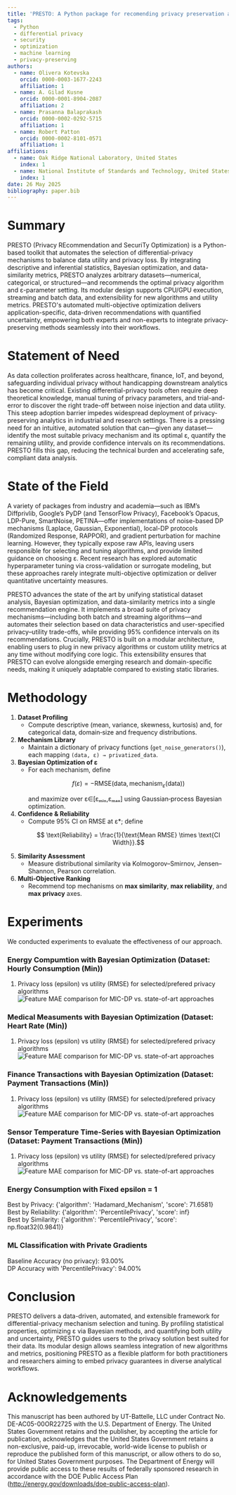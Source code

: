 ```yaml
---
title: 'PRESTO: A Python package for recomending privacy preservation algorithm based on user preferences.'
tags:
  - Python
  - differential privacy
  - security
  - optimization
  - machine learning
  - privacy-preserving
authors:
  - name: Olivera Kotevska
    orcid: 0000-0003-1677-2243
    affiliation: 1
  - name: A. Gilad Kusne
    orcid: 0000-0001-8904-2087
    affiliation: 2
  - name: Prasanna Balaprakash
    orcid: 0000-0002-0292-5715
    affiliation: 1
  - name: Robert Patton
    orcid: 0000-0002-8101-0571
    affiliation: 1
affiliations:
  - name: Oak Ridge National Laboratory, United States
    index: 1
  - name: National Institute of Standards and Technology, United States
    index: 1
date: 26 May 2025
bibliography: paper.bib
---
```


# Summary
PRESTO (Privacy REcommendation and SecuriTy Optimization) is a Python-based toolkit that automates the selection of differential-privacy mechanisms to balance data utility and privacy loss. By integrating descriptive and inferential statistics, Bayesian optimization, and data-similarity metrics, PRESTO analyzes arbitrary datasets—numerical, categorical, or structured—and recommends the optimal privacy algorithm and ε-parameter setting. Its modular design supports CPU/GPU execution, streaming and batch data, and extensibility for new algorithms and utility metrics. PRESTO's automated multi-objective optimization delivers application-specific, data-driven recommendations with quantified uncertainty, empowering both experts and non-experts to integrate privacy-preserving methods seamlessly into their workflows.

# Statement of Need
As data collection proliferates across healthcare, finance, IoT, and beyond, safeguarding individual privacy without handicapping downstream analytics has become critical. Existing differential-privacy tools often require deep theoretical knowledge, manual tuning of privacy parameters, and trial-and-error to discover the right trade-off between noise injection and data utility. This steep adoption barrier impedes widespread deployment of privacy-preserving analytics in industrial and research settings. There is a pressing need for an intuitive, automated solution that can—given any dataset—identify the most suitable privacy mechanism and its optimal ε, quantify the remaining utility, and provide confidence intervals on its recommendations. PRESTO fills this gap, reducing the technical burden and accelerating safe, compliant data analysis.

# State of the Field
A variety of packages from industry and academia—such as IBM’s Diffprivlib, Google’s PyDP (and TensorFlow Privacy), Facebook’s Opacus, LDP-Pure, SmartNoise, PETINA—offer implementations of noise-based DP mechanisms (Laplace, Gaussian, Exponential), local-DP protocols (Randomized Response, RAPPOR), and gradient perturbation for machine learning. However, they typically expose raw APIs, leaving users responsible for selecting and tuning algorithms, and provide limited guidance on choosing ε. Recent research has explored automatic hyperparameter tuning via cross-validation or surrogate modeling, but these approaches rarely integrate multi-objective optimization or deliver quantitative uncertainty measures.

PRESTO advances the state of the art by unifying statistical dataset analysis, Bayesian optimization, and data-similarity metrics into a single recommendation engine. It implements a broad suite of privacy mechanisms—including both batch and streaming algorithms—and automates their selection based on data characteristics and user-specified privacy–utility trade-offs, while providing 95% confidence intervals on its recommendations. Crucially, PRESTO is built on a modular architecture, enabling users to plug in new privacy algorithms or custom utility metrics at any time without modifying core logic. This extensibility ensures that PRESTO can evolve alongside emerging research and domain-specific needs, making it uniquely adaptable compared to existing static libraries.

# Methodology
1. **Dataset Profiling**  
   - Compute descriptive (mean, variance, skewness, kurtosis) and, for categorical data, domain‐size and frequency distributions.  
2. **Mechanism Library**  
   - Maintain a dictionary of privacy functions (`get_noise_generators()`), each mapping `(data, ε) → privatized_data`.  
3. **Bayesian Optimization of ε**  
   - For each mechanism, define  
     ```math
       f(ε) = -\mathrm{RMSE}\bigl(\text{data},\,\text{mechanism}_ε(\text{data})\bigr)
     ```  
     and maximize over ε∈[εₘᵢₙ,εₘₐₓ] using Gaussian‐process Bayesian optimization.  
4. **Confidence & Reliability**  
   - Compute 95% CI on RMSE at ε*; define  
     ```math
       \text{Reliability} = \frac{1}{\text{Mean RMSE} \times \text{CI Width}}.
     ```  
5. **Similarity Assessment**  
   - Measure distributional similarity via Kolmogorov–Smirnov, Jensen–Shannon, Pearson correlation.  
6. **Multi‐Objective Ranking**  
   - Recommend top mechanisms on **max similarity**, **max reliability**, and **max privacy** axes.

# Experiments
We conducted experiments to evaluate the effectiveness of our approach.

### Energy Compumtion with Bayesian Optimization (Dataset: Hourly Consumption (Min))
1. Privacy loss (epsilon) vs utility (RMSE) for selected/prefered privacy algorithms ![Feature MAE comparison for MIC-DP vs. state-of-art approaches](energy.png)

### Medical Measuments with Bayesian Optimization (Dataset: Heart Rate (Min))
1. Privacy loss (epsilon) vs utility (RMSE) for selected/prefered privacy algorithms ![Feature MAE comparison for MIC-DP vs. state-of-art approaches](medical.png)

### Finance Transactions with Bayesian Optimization (Dataset: Payment Transactions (Min))
1. Privacy loss (epsilon) vs utility (RMSE) for selected/prefered privacy algorithms ![Feature MAE comparison for MIC-DP vs. state-of-art approaches](finance.png)

### Sensor Temperature Time‐Series with Bayesian Optimization (Dataset: Payment Transactions (Min))
1. Privacy loss (epsilon) vs utility (RMSE) for selected/prefered privacy algorithms ![Feature MAE comparison for MIC-DP vs. state-of-art approaches](temp.png)

### Energy Consumption with Fixed epsilon = 1
Best by Privacy:     {'algorithm': 'Hadamard_Mechanism', 'score': 71.6581}<br>
Best by Reliability: {'algorithm': 'PercentilePrivacy', 'score': inf}<br>
Best by Similarity:  {'algorithm': 'PercentilePrivacy', 'score': np.float32(0.9841)} 

### ML Classification with Private Gradients
Baseline Accuracy (no privacy): 93.00%<br>
DP Accuracy with 'PercentilePrivacy': 94.00%

# Conclusion
PRESTO delivers a data-driven, automated, and extensible framework for differential-privacy mechanism selection and tuning. By profiling statistical properties, optimizing ε via Bayesian methods, and quantifying both utility and uncertainty, PRESTO guides users to the privacy solution best suited for their data. Its modular design allows seamless integration of new algorithms and metrics, positioning PRESTO as a flexible platform for both practitioners and researchers aiming to embed privacy guarantees in diverse analytical workflows.

# Acknowledgements
This manuscript has been authored by UT-Battelle, LLC under Contract No. DE-AC05-00OR22725 with the U.S. Department of Energy. The United States Government retains and the publisher, by accepting the article for publication, acknowledges that the United States Government retains a non-exclusive, paid-up, irrevocable, world-wide license to publish or reproduce the published form of this manuscript, or allow others to do so, for United States Government purposes. The Department of Energy will provide public access to these results of federally sponsored research in accordance with the DOE Public Access Plan (http://energy.gov/downloads/doe-public-access-plan).
